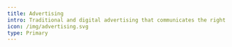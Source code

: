 ```yaml
---
title: Advertising
intro: Traditional and digital advertising that communicates the right messages
icon: /img/advertising.svg
type: Primary
---
```

